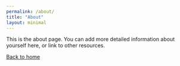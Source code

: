 ```yaml
---
permalink: /about/
title: "About"
layout: minimal
---
```


This is the about page. You can add more detailed information about yourself here, or link to other resources.

[Back to home](/) 